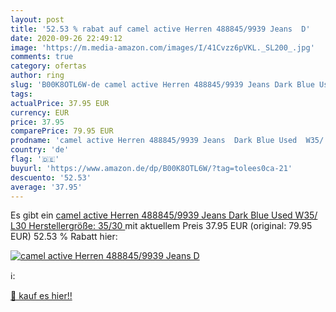 ```yaml
---
layout: post
title: '52.53 % rabat auf camel active Herren 488845/9939 Jeans  D'
date: 2020-09-26 22:49:12
image: 'https://m.media-amazon.com/images/I/41Cvzz6pVKL._SL200_.jpg'
comments: true
category: ofertas
author: ring
slug: 'B00K8OTL6W-de camel active Herren 488845/9939 Jeans Dark Blue Used W35/...'
tags: 
actualPrice: 37.95 EUR
currency: EUR
price: 37.95
comparePrice: 79.95 EUR
prodname: 'camel active Herren 488845/9939 Jeans  Dark Blue Used  W35/ L30  Herstellergröße: 35/30 '
country: 'de'
flag: '🇩🇪'
buyurl: 'https://www.amazon.de/dp/B00K8OTL6W/?tag=tolees0ca-21'
descuento: '52.53'
average: '37.95'
---
```


Es gibt ein [camel active Herren 488845/9939 Jeans  Dark Blue Used  W35/ L30  Herstellergröße: 35/30 ](https://www.amazon.de/dp/B00K8OTL6W/?tag=tolees0ca-21) mit aktuellem Preis 37.95 EUR (original: 79.95 EUR) 52.53 % Rabatt hier:

[![camel active Herren 488845/9939 Jeans  D](https://m.media-amazon.com/images/I/41Cvzz6pVKL._SL200_.jpg)](https://www.amazon.de/dp/B00K8OTL6W/?tag=tolees0ca-21)

ℹ️:


[🛒 kauf es hier!!](https://www.amazon.de/dp/B00K8OTL6W/?tag=tolees0ca-21)
